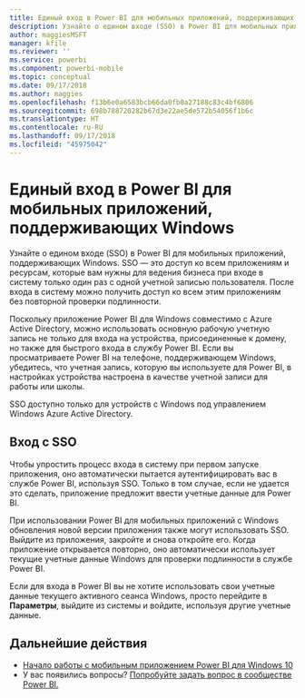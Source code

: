 ```yaml
---
title: Единый вход в Power BI для мобильных приложений, поддерживающих Windows
description: Узнайте о едином входе (SSO) в Power BI для мобильных приложений, поддерживающих Windows. SSO — это доступ ко всем приложениям и ресурсам, которые вам нужны для ведения бизнеса при входе в систему только один раз с одной учетной записью пользователя.
author: maggiesMSFT
manager: kfile
ms.reviewer: ''
ms.service: powerbi
ms.component: powerbi-mobile
ms.topic: conceptual
ms.date: 09/17/2018
ms.author: maggies
ms.openlocfilehash: f13b6e0a6583bcb66da0fb0a27188c83c4bf6806
ms.sourcegitcommit: 698b788720282b67d3e22ae5de572b54056f1b6c
ms.translationtype: HT
ms.contentlocale: ru-RU
ms.lasthandoff: 09/17/2018
ms.locfileid: "45975042"
---
```

# <a name="single-sign-on-in-the-power-bi-mobile-windows-app"></a>Единый вход в Power BI для мобильных приложений, поддерживающих Windows

Узнайте о едином входе (SSO) в Power BI для мобильных приложений, поддерживающих Windows. SSO — это доступ ко всем приложениям и ресурсам, которые вам нужны для ведения бизнеса при входе в систему только один раз с одной учетной записью пользователя. После входа в систему можно получить доступ ко всем этим приложениям без повторной проверки подлинности. 

Поскольку приложение Power BI для Windows совместимо с Azure Active Directory, можно использовать основную рабочую учетную запись не только для входа на устройства, присоединенные к домену, но также для быстрого входа в службу Power BI. Если вы просматриваете Power BI на телефоне, поддерживающем Windows, убедитесь, что учетная запись, которую вы используете для Power BI, в настройках устройства настроена в качестве учетной записи для работы или школы.  

SSO доступно только для устройств с Windows под управлением Windows Azure Active Directory. 

## <a name="sign-in-with-sso"></a>Вход с SSO

Чтобы упростить процесс входа в систему при первом запуске приложения, оно автоматически пытается аутентифицировать вас в службе Power BI, используя SSO. Только в том случае, если не удается это сделать, приложение предложит ввести учетные данные для Power BI.  

При использовании Power BI для мобильных приложений с Windows обновления новой версии приложения также могут использовать SSO. Выйдите из приложения, закройте и снова откройте его. Когда приложение открывается повторно, оно автоматически использует текущие учетные данные Windows для проверки подлинности в службе Power BI. 

Если для входа в Power BI вы не хотите использовать свои учетные данные текущего активного сеанса Windows, просто перейдите в **Параметры**, выйдите из системы и войдите, используя другие учетные данные. 
 
## <a name="next-steps"></a>Дальнейшие действия

- [Начало работы с мобильным приложением Power BI для Windows 10](mobile-windows-10-phone-app-get-started.md)
- У вас появились вопросы? [Попробуйте задать вопрос в сообществе Power BI.](http://community.powerbi.com/)

